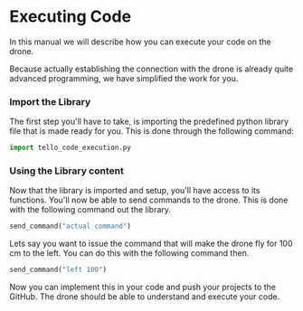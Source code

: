 # Executing Code

In this manual we will describe how you can execute your code on the drone.

Because actually establishing the connection with the drone is already quite advanced programming, we have simplified the work for you. 

### Import the Library

The first step you'll have to take, is importing the predefined python library file that is made ready for you.  This is done through the following command:

```python
import tello_code_execution.py
```

### Using the Library content

Now that the library is imported and setup, you'll have access to its functions. You'll now be able to send commands to the drone. This is done with the following command out the library.

```python
send_command("actual command")
```

Lets say you want to issue the command that will make the drone fly for 100 cm to the left. You can do this with the following command then.

```python
send_command("left 100")
```

Now you can implement this in your code and push your projects to the GitHub. The drone should be able to understand and execute your code. 

